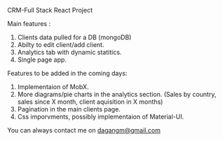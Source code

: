 CRM-Full Stack React Project


Main features :

1. Clients data pulled for a DB (mongoDB)
2. Abilty to edit client/add client. 
3. Analytics tab with dynamic statitics. 
4. Single page app. 

Features to be added in the coming days: 

1. Implementaion of MobX.
2. More diagrams/pie charts in the analytics section. (Sales by country, sales since X month, client aquisition in X months)
3. Pagination in the main clients page.
4. Css imporvments, possibly implementaion of Material-UI.

You can always contact me on 
dagangm@gmail.com